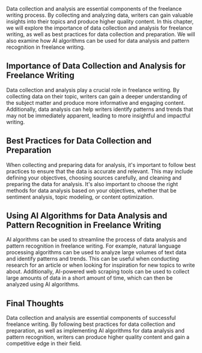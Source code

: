 
Data collection and analysis are essential components of the freelance writing process. By collecting and analyzing data, writers can gain valuable insights into their topics and produce higher quality content. In this chapter, we will explore the importance of data collection and analysis for freelance writing, as well as best practices for data collection and preparation. We will also examine how AI algorithms can be used for data analysis and pattern recognition in freelance writing.

Importance of Data Collection and Analysis for Freelance Writing
----------------------------------------------------------------

Data collection and analysis play a crucial role in freelance writing. By collecting data on their topic, writers can gain a deeper understanding of the subject matter and produce more informative and engaging content. Additionally, data analysis can help writers identify patterns and trends that may not be immediately apparent, leading to more insightful and impactful writing.

Best Practices for Data Collection and Preparation
--------------------------------------------------

When collecting and preparing data for analysis, it's important to follow best practices to ensure that the data is accurate and relevant. This may include defining your objectives, choosing sources carefully, and cleaning and preparing the data for analysis. It's also important to choose the right methods for data analysis based on your objectives, whether that be sentiment analysis, topic modeling, or content optimization.

Using AI Algorithms for Data Analysis and Pattern Recognition in Freelance Writing
----------------------------------------------------------------------------------

AI algorithms can be used to streamline the process of data analysis and pattern recognition in freelance writing. For example, natural language processing algorithms can be used to analyze large volumes of text data and identify patterns and trends. This can be useful when conducting research for an article or when looking for inspiration for new topics to write about. Additionally, AI-powered web scraping tools can be used to collect large amounts of data in a short amount of time, which can then be analyzed using AI algorithms.

Final Thoughts
--------------

Data collection and analysis are essential components of successful freelance writing. By following best practices for data collection and preparation, as well as implementing AI algorithms for data analysis and pattern recognition, writers can produce higher quality content and gain a competitive edge in their field.
